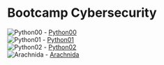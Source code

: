 # Bootcamp Cybersecurity


![Python00](https://progress-bar.dev/82/?title=🔄%20&color=303030&width=100) - [Python00](https://github.com/SrJupi/python00)  
![Python01](https://progress-bar.dev/0/?title=🚫%20&color=303030&width=100) - [Python01]()  
![Python02](https://progress-bar.dev/0/?title=🚫%20&color=303030&width=100) - [Python02]()  
![Arachnida](https://progress-bar.dev/0/?title=🚫%20&color=303030&width=100) - [Arachnida]()  
